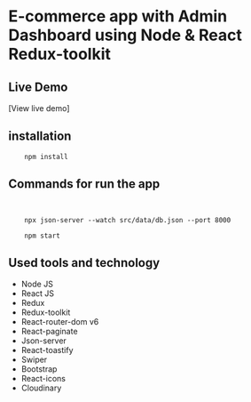 # E-commerce app with Admin Dashboard using Node & React Redux-toolkit 

## Live Demo
   
[View live demo]
                                                                                                                                  
## installation   

 
```
    npm install
```

## Commands for run the app

                                                                                                                                  

```                                                                                                                                  
                                                                                                                                  

    npx json-server --watch src/data/db.json --port 8000
```   
``` 
    npm start 
```
                                                                                                                                     
                                                                                                                                  
## Used tools and technology

- Node JS
- React JS
- Redux
- Redux-toolkit
- React-router-dom v6
- React-paginate
- Json-server
- React-toastify
- Swiper
- Bootstrap
- React-icons
- Cloudinary
                                                                                                                                  
                                                                                                                                  
                                                                                                                                  
                                                                                                                                  
                                                                                                                                  
                                                                                                                                  
                                                                                                                                  
                                                                                                                                  
                                                                                                                                  
                                                                                                                                  
                                                                                                                                  
                                                                                                                                  
                                                                                                                                  
                                                                                                                                  
                                                                                                                                  
                                                                                                                                  
                                                                                                                                  
                                                                                                                                  
                                                                                                                                  
                                                                                                                                  
                                                                                                                                  
                                                                                                                                  
                                                                                                                                  
                                                                                                                                  
                                                                                                                                  
                                                                                                                                  
                                                                                                                                  
                                                                                                                                  
                                                                                                                                  
                                                                                                                                  
                                                                                                                                  
                                                                                                                                  
                                                                                                                                  
                                                                                                                                  
                                                                                                                                  
                                                                                                                                  
                                                                                                                                  
                                                                                                                                  
                                                                                                                                  
                                                                                                                                  
                                                                                                                                  
                                                                                                                                  
                                                                                                                                  

